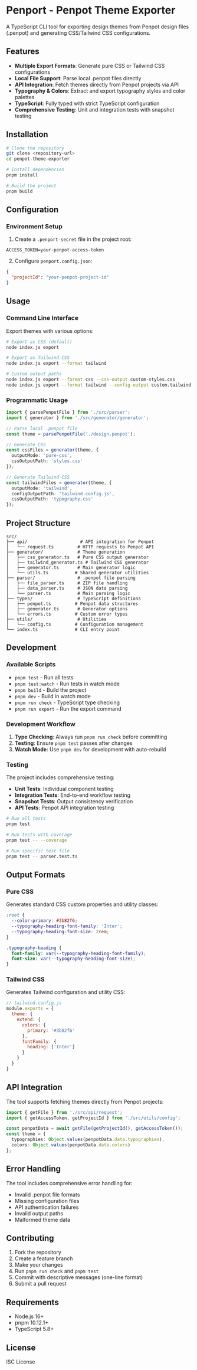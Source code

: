 # Penport - Penpot Theme Exporter

A TypeScript CLI tool for exporting design themes from Penpot design files (.penpot) and generating CSS/Tailwind CSS configurations.

## Features

- **Multiple Export Formats**: Generate pure CSS or Tailwind CSS configurations
- **Local File Support**: Parse local .penpot files directly
- **API Integration**: Fetch themes directly from Penpot projects via API
- **Typography & Colors**: Extract and export typography styles and color palettes
- **TypeScript**: Fully typed with strict TypeScript configuration
- **Comprehensive Testing**: Unit and integration tests with snapshot testing

## Installation

```bash
# Clone the repository
git clone <repository-url>
cd penpot-theme-exporter

# Install dependencies
pnpm install

# Build the project
pnpm build
```

## Configuration

### Environment Setup

1. Create a `.penport-secret` file in the project root:
```
ACCESS_TOKEN=your-penpot-access-token
```

2. Configure `penport.config.json`:
```json
{
  "projectId": "your-penpot-project-id"
}
```

## Usage

### Command Line Interface

Export themes with various options:

```bash
# Export as CSS (default)
node index.js export

# Export as Tailwind CSS
node index.js export --format tailwind

# Custom output paths
node index.js export --format css --css-output custom-styles.css
node index.js export --format tailwind --config-output custom.tailwind.config.js --css-output styles.css
```

### Programmatic Usage

```typescript
import { parsePenpotFile } from './src/parser';
import { generator } from './src/generator/generator';

// Parse local .penpot file
const theme = parsePenpotFile('./design.penpot');

// Generate CSS
const cssFiles = generator(theme, {
  outputMode: 'pure-css',
  cssOutputPath: 'styles.css'
});

// Generate Tailwind CSS
const tailwindFiles = generator(theme, {
  outputMode: 'tailwind',
  configOutputPath: 'tailwind.config.js',
  cssOutputPath: 'typography.css'
});
```

## Project Structure

```
src/
├── api/                    # API integration for Penpot
│   └── request.ts         # HTTP requests to Penpot API
├── generator/             # Theme generation
│   ├── css_generator.ts   # Pure CSS output generator
│   ├── tailwind_generator.ts # Tailwind CSS generator
│   ├── generator.ts       # Main generator logic
│   └── utils.ts          # Shared generator utilities
├── parser/                # .penpot file parsing
│   ├── file_parser.ts     # ZIP file handling
│   ├── data_parser.ts     # JSON data parsing
│   └── parser.ts          # Main parsing logic
├── types/                 # TypeScript definitions
│   ├── penpot.ts         # Penpot data structures
│   ├── generator.ts       # Generator options
│   └── errors.ts         # Custom error types
├── utils/                 # Utilities
│   └── config.ts         # Configuration management
└── index.ts              # CLI entry point
```

## Development

### Available Scripts

- `pnpm test` - Run all tests
- `pnpm test:watch` - Run tests in watch mode
- `pnpm build` - Build the project
- `pnpm dev` - Build in watch mode
- `pnpm run check` - TypeScript type checking
- `pnpm run export` - Run the export command

### Development Workflow

1. **Type Checking**: Always run `pnpm run check` before committing
2. **Testing**: Ensure `pnpm test` passes after changes
3. **Watch Mode**: Use `pnpm dev` for development with auto-rebuild

### Testing

The project includes comprehensive testing:

- **Unit Tests**: Individual component testing
- **Integration Tests**: End-to-end workflow testing
- **Snapshot Tests**: Output consistency verification
- **API Tests**: Penpot API integration testing

```bash
# Run all tests
pnpm test

# Run tests with coverage
pnpm test -- --coverage

# Run specific test file
pnpm test -- parser.test.ts
```

## Output Formats

### Pure CSS
Generates standard CSS custom properties and utility classes:

```css
:root {
  --color-primary: #3b82f6;
  --typography-heading-font-family: 'Inter';
  --typography-heading-font-size: 2rem;
}

.typography-heading {
  font-family: var(--typography-heading-font-family);
  font-size: var(--typography-heading-font-size);
}
```

### Tailwind CSS
Generates Tailwind configuration and utility CSS:

```javascript
// tailwind.config.js
module.exports = {
  theme: {
    extend: {
      colors: {
        primary: '#3b82f6'
      },
      fontFamily: {
        heading: ['Inter']
      }
    }
  }
}
```

## API Integration

The tool supports fetching themes directly from Penpot projects:

```typescript
import { getFile } from './src/api/request';
import { getAccessToken, getProjectId } from './src/utils/config';

const penpotData = await getFile(getProjectId(), getAccessToken());
const theme = {
  typographies: Object.values(penpotData.data.typographies),
  colors: Object.values(penpotData.data.colors)
};
```

## Error Handling

The tool includes comprehensive error handling for:
- Invalid .penpot file formats
- Missing configuration files
- API authentication failures
- Invalid output paths
- Malformed theme data

## Contributing

1. Fork the repository
2. Create a feature branch
3. Make your changes
4. Run `pnpm run check` and `pnpm test`
5. Commit with descriptive messages (one-line format)
6. Submit a pull request

## Requirements

- Node.js 16+
- pnpm 10.12.1+
- TypeScript 5.8+

## License

ISC License